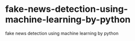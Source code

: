 # fake-news-detection-using-machine-learning-by-python
fake news detection using machine learning by python
